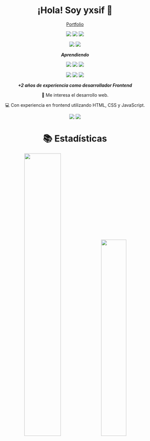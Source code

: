 <div align="center">

<h1>¡Hola! Soy yxsif 👋</h1>

  <a href="https://yxsif.pages.dev/">Portfolio</a>

![](https://img.shields.io/badge/html-0d1117?style=for-the-badge&logo=html5&logoColor=E34F26)
![](https://img.shields.io/badge/css-0d1117?style=for-the-badge&logo=css3&logoColor=1572B6)
![](https://img.shields.io/badge/javascript-0d1117?style=for-the-badge&logo=javascript&logoColor=f7DF1E)

![](https://img.shields.io/badge/nodejs-0d1117?style=for-the-badge&logo=node.js&logoColor=green)
![](https://img.shields.io/badge/mongodb-0d1117?style=for-the-badge&logo=mongodb&logoColor=green)

<em><strong>Aprendiendo</strong></em>

![](https://img.shields.io/badge/astro-0d1117?style=for-the-badge&logo=astro&logoColor=orange)
![](https://img.shields.io/badge/react-0d1117?style=for-the-badge&logo=react&logoColor=00aae4)
![](https://img.shields.io/badge/typescript-0d1117?style=for-the-badge&logo=typescript&logoColor=00aae4)

![](https://img.shields.io/badge/tailwindcss-0d1117?style=for-the-badge&logo=tailwindcss&logoColor=00aae4)
![](https://img.shields.io/badge/php-0d1117?style=for-the-badge&logo=php&logoColor=00aae4)
![](https://img.shields.io/badge/mysql-0d1117?style=for-the-badge&logo=mysql&logoColor=00aae4)

<em><strong>+2 años de experiencia como desarrollador Frontend</strong></em>

👀 Me interesa el desarrollo web.

💻 Con experiencia en frontend utilizando HTML, CSS y JavaScript.

<a href="https://instagram.com/yxsif.dev">![](https://img.shields.io/badge/Instagram-0d1117?style=for-the-badge&logo=instagram&logoColor=automatic)</a>
<a href="https://twitter.com/yxsifdev">![](https://img.shields.io/badge/Twitter-0d1117?style=for-the-badge&logo=x&logoColor=automatic)</a>

# 📚 Estadísticas

<p align="center">
<img width="48%" src="https://github-readme-stats.vercel.app/api?username=yxsifdev&show_icons=true&count_private=true&theme=react&hide_border=true&bg_color=070024"/>
<img width="40%" src="https://github-readme-stats.vercel.app/api/top-langs/?username=yxsifdev&show_icons=true&count_private=true&theme=react&hide_border=true&bg_color=070024&layout=compact"/></p>
